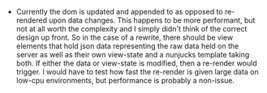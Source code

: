  - Currently the dom is updated and appended to as opposed to re-rendered upon
   data changes.  This happens to be more performant, but not at all worth the
   complexity and I simply didn't think of the correct design up front.  So
   in the case of a rewrite, there should be view elements that hold json data
   representing the raw data held on the server as well as their own view-state
   and a nunjucks template taking both.  If either the data or view-state is
   modified, then a re-render would trigger.  I would have to test how fast
   the re-render is given large data on low-cpu environments, but performance
   is probably a non-issue.
